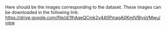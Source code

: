 Here should be the images corresponding to the dataset. These images can be downloaded in the following link:
https://drive.google.com/file/d/1lhAaeQCmk2y440PmagA0KmIVBIysVMwu/view